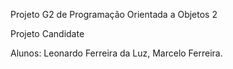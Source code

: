 Projeto G2 de Programação Orientada a Objetos 2

Projeto Candidate

Alunos: Leonardo Ferreira da Luz, Marcelo Ferreira.
